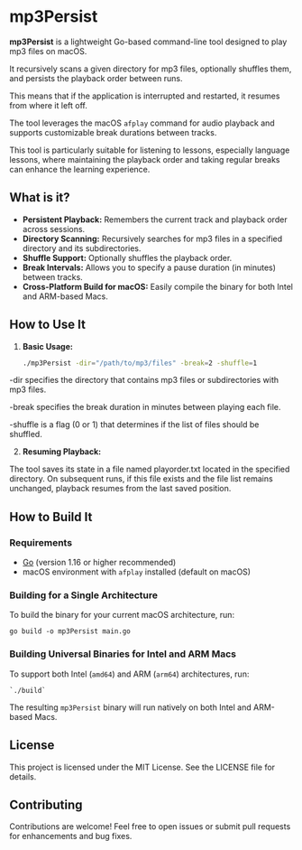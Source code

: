 # mp3Persist

**mp3Persist** is a lightweight Go-based command-line tool designed to play mp3 files on macOS.

It recursively scans a given directory for mp3 files, optionally shuffles them, and persists the playback order between runs.

This means that if the application is interrupted and restarted, it resumes from where it left off.

The tool leverages the macOS `afplay` command for audio playback and supports customizable break durations between tracks.

This tool is particularly suitable for listening to lessons, especially language lessons, where maintaining the playback order and taking regular breaks can enhance the learning experience.

## What is it?

- **Persistent Playback:** Remembers the current track and playback order across sessions.
- **Directory Scanning:** Recursively searches for mp3 files in a specified directory and its subdirectories.
- **Shuffle Support:** Optionally shuffles the playback order.
- **Break Intervals:** Allows you to specify a pause duration (in minutes) between tracks.
- **Cross-Platform Build for macOS:** Easily compile the binary for both Intel and ARM-based Macs.

## How to Use It

1. **Basic Usage:**

   ```bash
   ./mp3Persist -dir="/path/to/mp3/files" -break=2 -shuffle=1
   ```

-dir specifies the directory that contains mp3 files or subdirectories with mp3 files.

-break specifies the break duration in minutes between playing each file.

-shuffle is a flag (0 or 1) that determines if the list of files should be shuffled.

2. **Resuming Playback:**

The tool saves its state in a file named playorder.txt located in the specified directory.
On subsequent runs, if this file exists and the file list remains unchanged, playback resumes from the last saved position.

## How to Build It

### Requirements

- [Go](https://golang.org/dl/) (version 1.16 or higher recommended)
- macOS environment with `afplay` installed (default on macOS)

### Building for a Single Architecture

To build the binary for your current macOS architecture, run:

`go build -o mp3Persist main.go`

### Building Universal Binaries for Intel and ARM Macs

To support both Intel (`amd64`) and ARM (`arm64`) architectures, run:

    `./build`

The resulting `mp3Persist` binary will run natively on both Intel and ARM-based Macs.

## License

This project is licensed under the MIT License. See the LICENSE file for details.

## Contributing

Contributions are welcome! Feel free to open issues or submit pull requests for enhancements and bug fixes.
